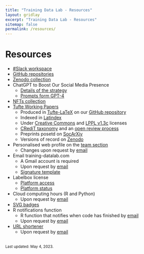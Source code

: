 ```yaml
---
title: "Training Data Lab - Resources"
layout: gridlay
excerpt: "Training Data Lab - Resources"
sitemap: false
permalink: /resources/
---
```


# Resources

- <a href="https://training-datalab.slack.com/" target="_blank">#Slack workspace</a>
- <a href="https://github.com/training-datalab" target="_blank">GitHub repositories</a>
- <a href="https://zenodo.org/communities/tdl/" target="_blank">Zenodo collection</a>
- ChatGPT to Boost Our Social Media Presence
  - <a href="https://training-datalab.com/projects/chatgpt-social-media">Details of the strategy</a>
  - <a href="https://forms.gle/1md52fqwZWccy6Jw5" target="_blank">Prompts form GPT-4</a>
- <a href="https://opensea.io/collection/tdatalab" target="_blank">NFTs collection</a>
- <a href="https://training-datalab.com/tufte-working-papers/">Tufte Working Papers</a>
  - Produced in <a href="https://github.com/training-datalab/tufte-latex" target="_blank">Tufte-LaTeX</a> on our <a href="https://github.com/training-datalab/tufte-working-papers" target="_blank">GitHub repository</a>
  - Indexed in <a href="https://www.latindex.org/latindex/ficha/27178" target="_blank">Latindex</a>
  - Under <a href="https://github.com/training-datalab/tufte-working-papers/blob/master/LICENSE-CC.md" target="_blank">Creative Commons</a> and <a href="https://github.com/training-datalab/tufte-working-papers/blob/master/LICENSE-LPPL.md" target="_blank">LPPL v1.3c</a> licenses
  - <a href="https://training-datalab.com/credit/">CRediT taxonomy</a> and an <a href="https://training-datalab.com/tufte-working-papers/open-review/">open review process</a>
  - Preprints posetd on <a href="https://osf.io/preprints/socarxiv/" target="_blank">SocArXiv</a>
  - Versions of record on <a href="https://zenodo.org/" target="_blank">Zenodo</a>
- Personalised web profile on the <a href="https://training-datalab.com/team/">team section</a>
  - Changes upon request by <a href="mailto:contact@training-datalab.com">email</a>
- Email training-datalab.com
  - A Gmail account is required
  - Upon request by <a href="mailto:contact@training-datalab.com">email</a>
  - <a href="https://signaturehound.com/signature/2fdmjnlcf1mu81" target="_blank">Signature template</a>
- Labelbox license
  - <a href="https://app.labelbox.com/" target="_blank">Platform access</a>
  - <a href="https://status.labelbox.com/" target="_blank">Platform status</a>
- Cloud computing hours (R and Python)
  - Upon request by <a href="mailto:contact@training-datalab.com">email</a>
-  <a href="https://github.com/training-datalab/training-datalab.com/tree/main/badges" target="_blank">SVG badges</a>
- R notifications function
  - R function that notifies when code has finished by <a href="mailto:notifications@training-datalab.com">email</a>
  - Upon request by <a href="mailto:contact@training-datalab.com">email</a>
- <a href="https://short.training-datalab.com/" target="_blank">URL shortener</a>
  - Upon request by <a href="mailto:contact@training-datalab.com">email</a>

<br />
<small>Last updated: May 4, 2023.</small>
